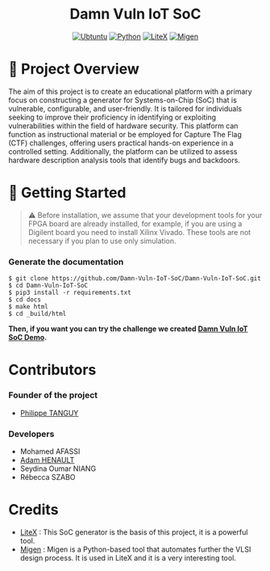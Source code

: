 <div align="center">

# Damn Vuln IoT SoC

[![Ubtuntu](https://img.shields.io/badge/platform-Ubuntu%2020.04-0078d7.svg?style=for-the-badge&logo=appveyor)](https://www.ubuntu-fr.org) 
[![Python](https://img.shields.io/badge/language-Python3-%23f34b7d.svg?style=for-the-badge&logo=appveyor)](https://www.python.org) 
[![LiteX](https://img.shields.io/badge/Library-LiteX-red.svg?style=for-the-badge&logo=appveyor)](https://github.com/enjoy-digital/litex) 
[![Migen](https://img.shields.io/badge/Library-Migen-green.svg?style=for-the-badge&logo=appveyor)](https://m-labs.hk/gateware/migen/)

</div>

# :book: Project Overview

The aim of this project is to create an educational platform with a primary focus on constructing a generator for Systems-on-Chip (SoC) that is vulnerable, configurable, and user-friendly. It is tailored for individuals seeking to improve their proficiency in identifying or exploiting vulnerabilities within the field of hardware security. This platform can function as instructional material or be employed for Capture The Flag (CTF) challenges, offering users practical hands-on experience in a controlled setting. Additionally, the platform can be utilized to assess hardware description analysis tools that identify bugs and backdoors.

# :rocket: Getting Started

> ⚠️ Before installation, we assume that your development tools for your FPGA board are already installed, for example, if you are using a Digilent board you need to install Xilinx Vivado. 
> These tools are not necessary if you plan to use only simulation.

### Generate the documentation

```console
$ git clone https://github.com/Damn-Vuln-IoT-SoC/Damn-Vuln-IoT-SoC.git
$ cd Damn-Vuln-IoT-SoC
$ pip3 install -r requirements.txt
$ cd docs
$ make html
$ cd _build/html
```
**Then, if you want you can try the challenge we created [Damn Vuln IoT SoC Demo](https://github.com/Damn-Vuln-IoT-SoC/Damn-Vuln-IoT-SoC-Demo).**

# Contributors

### Founder of the project

- [Philippe TANGUY](https://labsticc.fr/en/directory/tanguy-philippe)

### Developers

- Mohamed AFASSI
- [Adam HENAULT](https://github.com/adamhlt)
- Seydina Oumar NIANG
- Rébecca SZABO

# Credits

- [LiteX](https://github.com/enjoy-digital/litex) : This SoC generator is the basis of this project, it is a powerful tool.
- [Migen](https://m-labs.hk/gateware/migen/) : Migen is a Python-based tool that automates further the VLSI design process. It is used in LiteX and it is a very interesting tool.
